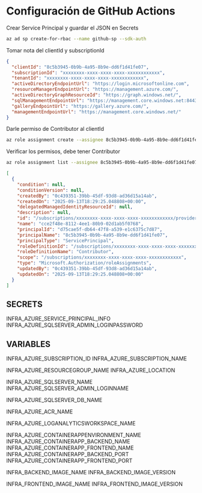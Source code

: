 # Configuración de GitHub Actions

Crear Service Principal y guardar el JSON en Secrets
```bash
az ad sp create-for-rbac --name github-sp --sdk-auth
```

Tomar nota del clientId y subscriptionId
```json
{
  "clientId": "8c5b3945-0b9b-4a95-8b9e-dd6f1d41fe07",
  "subscriptionId": "xxxxxxxx-xxxx-xxxx-xxxx-xxxxxxxxxxxx",
  "tenantId": "xxxxxxxx-xxxx-xxxx-xxxx-xxxxxxxxxxxx",
  "activeDirectoryEndpointUrl": "https://login.microsoftonline.com",
  "resourceManagerEndpointUrl": "https://management.azure.com/",
  "activeDirectoryGraphResourceId": "https://graph.windows.net/",
  "sqlManagementEndpointUrl": "https://management.core.windows.net:8443/",
  "galleryEndpointUrl": "https://gallery.azure.com/",
  "managementEndpointUrl": "https://management.core.windows.net/"
}
```

Darle permiso de Contributor al clientId
```bash
az role assignment create --assignee 8c5b3945-0b9b-4a95-8b9e-dd6f1d41fe07 --role Contributor --scope subscriptions/xxxxxxxx-xxxx-xxxx-xxxx-xxxxxxxxxxxx
```

Verificar los permisos, debe tener Contributor
```bash
az role assignment list --assignee 8c5b3945-0b9b-4a95-8b9e-dd6f1d41fe07
```

```json
[
  {
    "condition": null,
    "conditionVersion": null,
    "createdBy": "0c439351-39bb-45df-93d8-ad36d15a14ab",
    "createdOn": "2025-09-13T18:29:25.048808+00:00",
    "delegatedManagedIdentityResourceId": null,
    "description": null,
    "id": "/subscriptions/xxxxxxxx-xxxx-xxxx-xxxx-xxxxxxxxxxxx/providers/Microsoft.Authorization/roleAssignments/cce2f48e-8112-4ee1-80b9-02d1ab5f0768",
    "name": "cce2f48e-8112-4ee1-80b9-02d1ab5f0768",
    "principalId": "d75cae5f-db64-47f8-a539-e1c6375c7d87",
    "principalName": "8c5b3945-0b9b-4a95-8b9e-dd6f1d41fe07",
    "principalType": "ServicePrincipal",
    "roleDefinitionId": "/subscriptions/xxxxxxxx-xxxx-xxxx-xxxx-xxxxxxxxxxxx/providers/Microsoft.Authorization/roleDefinitions/b24988ac-6180-42a0-ab88-20f7382dd24c",
    "roleDefinitionName": "Contributor",
    "scope": "/subscriptions/xxxxxxxx-xxxx-xxxx-xxxx-xxxxxxxxxxxx",
    "type": "Microsoft.Authorization/roleAssignments",
    "updatedBy": "0c439351-39bb-45df-93d8-ad36d15a14ab",
    "updatedOn": "2025-09-13T18:29:25.048808+00:00"
  }
]
```

## SECRETS
INFRA_AZURE_SERVICE_PRINCIPAL_INFO
INFRA_AZURE_SQLSERVER_ADMIN_LOGINPASSWORD

## VARIABLES
INFRA_AZURE_SUBSCRIPTION_ID
INFRA_AZURE_SUBSCRIPTION_NAME

INFRA_AZURE_RESOURCEGROUP_NAME
INFRA_AZURE_LOCATION

INFRA_AZURE_SQLSERVER_NAME
INFRA_AZURE_SQLSERVER_ADMIN_LOGINNAME

INFRA_AZURE_SQLSERVER_DB_NAME

INFRA_AZURE_ACR_NAME

INFRA_AZURE_LOGANALYTICSWORKSPACE_NAME

INFRA_AZURE_CONTAINERAPPENVIRONMENT_NAME
INFRA_AZURE_CONTAINERAPP_BACKEND_NAME
INFRA_AZURE_CONTAINERAPP_FRONTEND_NAME
INFRA_AZURE_CONTAINERAPP_BACKEND_PORT
INFRA_AZURE_CONTAINERAPP_FRONTEND_PORT

INFRA_BACKEND_IMAGE_NAME
INFRA_BACKEND_IMAGE_VERSION

INFRA_FRONTEND_IMAGE_NAME
INFRA_FRONTEND_IMAGE_VERSION